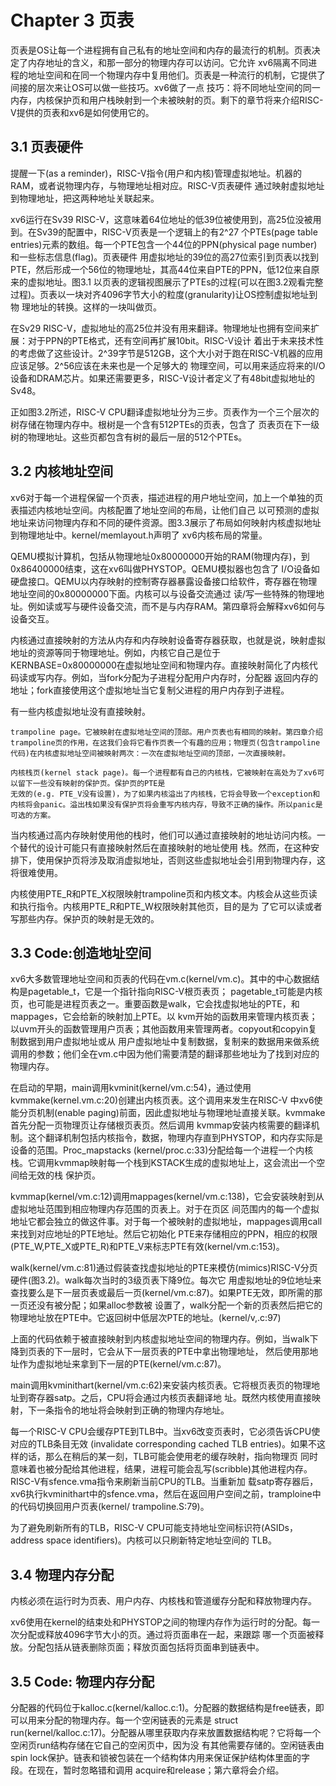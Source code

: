 # Chapter 3 页表

  页表是OS让每一个进程拥有自己私有的地址空间和内存的最流行的机制。页表决定了内存地址的含义，和那一部分的物理内存可以访问。它允许
xv6隔离不同进程的地址空间和在同一个物理内存中复用他们。页表是一种流行的机制，它提供了间接的层次来让OS可以做一些技巧。xv6做了一点
技巧：将不同地址空间的同一内存，内核保护页和用户栈映射到一个未被映射的页。剩下的章节将来介绍RISC-V提供的页表和xv6是如何使用它的。

## 3.1 页表硬件

  提醒一下(as a reminder)，RISC-V指令(用户和内核)管理虚拟地址。机器的RAM，或者说物理内存，与物理地址相对应。RISC-V页表硬件
通过映射虚拟地址到物理地址，把这两种地址关联起来。

  xv6运行在Sv39 RISC-V，这意味着64位地址的低39位被使用到，高25位没被用到。在Sv39的配置中，RISC-V页表是一个逻辑上的有2^27
个PTEs(page table entries)元素的数组。每一个PTE包含一个44位的PPN(physical page number)和一些标志信息(flag)。页表硬件
用虚拟地址的39位的高27位索引到页表以找到PTE，然后形成一个56位的物理地址，其高44位来自PTE的PPN，低12位来自原来的虚拟地址。图3.1
以页表的逻辑视图展示了PTEs的过程(可以在图3.2观看完整过程)。页表以一块对齐4096字节大小的粒度(granularity)让OS控制虚拟地址到物
理地址的转换。这样的一块叫做页。

  在Sv29 RISC-V，虚拟地址的高25位并没有用来翻译。物理地址也拥有空间来扩展：对于PPN的PTE格式，还有空间再扩展10bit。RISC-V设计
着出于未来技术性的考虑做了这些设计。2^39字节是512GB，这个大小对于跑在RISC-V机器的应用应该足够。2^56应该在未来也是一个足够大的
物理空间，可以用来适应将来的I/O设备和DRAM芯片。如果还需要更多，RISC-V设计者定义了有48bit虚拟地址的Sv48。

  正如图3.2所述，RISC-V CPU翻译虚拟地址分为三步。页表作为一个三个层次的树存储在物理内存中。根树是一个含有512PTEs的页表，包含了
页表页在下一级树的物理地址。这些页都包含有树的最后一层的512个PTEs。

## 3.2  内核地址空间

  xv6对于每一个进程保留一个页表，描述进程的用户地址空间，加上一个单独的页表描述内核地址空间。内核配置了地址空间的布局，让他们自己
以可预测的虚拟地址来访问物理内存和不同的硬件资源。图3.3展示了布局如何映射内核虚拟地址到物理地址中。kernel/memlayout.h声明了
xv6内核布局的常量。

  QEMU模拟计算机，包括从物理地址0x80000000开始的RAM(物理内存)，到0x86400000结束，这在xv6叫做PHYSTOP。QEMU模拟器也包含了
I/O设备如硬盘接口。QEMU以内存映射的控制寄存器暴露设备接口给软件，寄存器在物理地址空间的0x80000000下面。内核可以与设备交流通过
读/写一些特殊的物理地址。例如读或写与硬件设备交流，而不是与内存RAM。第四章将会解释xv6如何与设备交互。

  内核通过直接映射的方法从内存和内存映射设备寄存器获取，也就是说，映射虚拟地址的资源等同于物理地址。例如，内核它自己是位于
KERNBASE=0x80000000在虚拟地址空间和物理内存。直接映射简化了内核代码读或写内存。例如，当fork分配为子进程分配用户内存时，分配器
返回内存的地址；fork直接使用这个虚拟地址当它复制父进程的用户内存到子进程。

  有一些内核虚拟地址没有直接映射。

    trampoline page。它被映射在虚拟地址空间的顶部。用户页表也有相同的映射。第四章介绍trampoline页的作用，在这我们会将它看作页表一个有趣的应用；物理页(包含trampoline代码)在内核虚拟地址空间被映射两次：一次在虚拟地址空间的顶部，一次直接映射。

    内核栈页(kernel stack page)。每一个进程都有自己的内核栈，它被映射在高处为了xv6可以留下一些没有映射的保护页。保护页的PTE是
    无效的(e.g. PTE_V没有设置)，为了如果内核溢出了内核栈，它将会导致一个exception和内核将会panic。溢出栈如果没有保护页将会重写内核内存，导致不正确的操作。所以panic是可选的方案。

  当内核通过高内存映射使用他的栈时，他们可以通过直接映射的地址访问内核。一个替代的设计可能只有直接映射然后在直接映射的地址使用
栈。然而，在这种安排下，使用保护页将涉及取消虚拟地址，否则这些虚拟地址会引用到物理内存，这将很难使用。

  内核使用PTE_R和PTE_X权限映射trampoline页和内核文本。内核会从这些页读和执行指令。内核用PTE_R和PTE_W权限映射其他页，目的是为
了它可以读或者写那些内存。保护页的映射是无效的。

## 3.3 Code:创造地址空间

  xv6大多数管理地址空间和页表的代码在vm.c(kernel/vm.c)。其中的中心数据结构是pagetable_t，它是一个指针指向RISC-V根页表页；
pagetable_t可能是内核页，也可能是进程页表之一。重要函数是walk，它会找虚拟地址的PTE，和mappages，它会给新的映射加上PTE。以
kvm开始的函数用来管理内核页表；以uvm开头的函数管理用户页表；其他函数用来管理两者。copyout和copyin复制数据到用户虚拟地址或从
用户虚拟地址中复制数据，复制来的数据用来做系统调用的参数；他们全在vm.c中因为他们需要清楚的翻译那些地址为了找到对应的物理内存。

  在启动的早期，main调用kvminit(kernel/vm.c:54)，通过使用kvmmake(kernel.vm.c:20)创建出内核页表。这个调用来发生在RISC-V
中xv6使能分页机制(enable paging)前面，因此虚拟地址与物理地址直接关联。kvmmake首先分配一页物理页让存储根页表页。然后调用
kvmmap安装内核需要的翻译机制。这个翻译机制包括内核指令，数据，物理内存直到PHYSTOP，和内存实际是设备的范围。Proc_mapstacks
(kernel/proc.c:33)分配给每一个进程一个内核栈。它调用kvmmap映射每一个栈到KSTACK生成的虚拟地址上，这会流出一个空间给无效的栈
保护页。

  kvmmap(kernel/vm.c:12)调用mappages(kernel/vm.c:138)，它会安装映射到从虚拟地址范围到相应物理内存范围的页表上。对于在页区
间范围内的每一个虚拟地址它都会独立的做这件事。对于每一个被映射的虚拟地址，mappages调用call来找到对应地址的PTE地址。然后它初始化
PTE来存储相应的PPN，相应的权限(PTE_W,PTE_X或PTE_R)和PTE_V来标志PTE有效(kernel/vm.c:153)。

  walk(kernel/vm.c:81)通过假装查找虚拟地址的PTE来模仿(mimics)RISC-V分页硬件(图3.2)。walk每次当时的3级页表下降9位。每次它
用虚拟地址的9位地址来查找要么是下一层页表或最后一页(kernel/vm.c:87)。如果PTE无效，即所需的那一页还没有被分配；如果alloc参数被
设置了，walk分配一个新的页表然后把它的物理地址放在PTE中。它返回树中低层次PTE的地址。(kernel/v,.c:97)

  上面的代码依赖于被直接映射到内核虚拟地址空间的物理内存。例如，当walk下降到页表的下一层时，它会从下一层页表的PTE中拿出物理地址，
然后使用那地址作为虚拟地址来拿到下一层的PTE(kernel/vm.c:87)。

  main调用kvminithart(kernel/vm.c:62)来安装内核页表。它将根页表页的物理地址到寄存器satp。之后，CPU将会通过内核页表翻译地
址。既然内核使用直接映射，下一条指令的地址将会映射到正确的物理内存地址。

  每一个RISC-V CPU会缓存PTE到TLB中。当xv6改变页表时，它必须告诉CPU使对应的TLB条目无效
(invalidate corresponding cached TLB entries)。如果不这样的话，那么在稍后的某一刻，TLB可能会使用老的缓存映射，指向物理页
同时意味着也被分配给其他进程，结果，进程可能会乱写(scribble)其他进程内存。RISC-V有sfence.vma指令来刷新当前CPU的TLB。当重新加
载satp寄存器后，xv6执行kvminithart中的sfence.vma，然后在返回用户空间之前，tramploine中的代码切换回用户页表(kernel/
trampoline.S:79)。

  为了避免刷新所有的TLB，RISC-V CPU可能支持地址空间标识符(ASIDs，address space identifiers)。内核可以只刷新特定地址空间的
TLB。

## 3.4 物理内存分配

  内核必须在运行时为页表、用户内存、内核栈和管道缓存分配和释放物理内存。

  xv6使用在kernel的结束处和PHYSTOP之间的物理内存作为运行时的分配。每一次分配或释放4096字节大小的页。通过将页面串在一起，来跟踪
哪一个页面被释放。分配包括从链表删除页面；释放页面包括将页面串到链表中。

## 3.5 Code: 物理内存分配

  分配器的代码位于kalloc.c(kernel/kalloc.c:1)。分配器的数据结构是free链表，即可以用来分配的物理内存。每一个空闲链表的元素是
struct run(kernel/kalloc.c:17)。分配器从哪里获取内存来放置数据结构呢？它将每一个空闲页run结构存储在它自己的空闲页中，因为没
有其他需要存储的。空闲链表由spin lock保护。链表和锁被包装在一个结构体内用来保证保护结构体里面的字段。在现在，暂时忽略错和调用
acquire和release；第六章将会介绍。